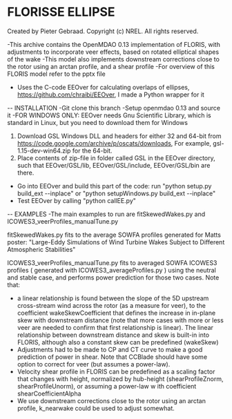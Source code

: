 FLORISSE ELLIPSE
========


Created by Pieter Gebraad.
Copyright (c) NREL. All rights reserved.

-This archive contains the OpenMDAO 0.13 implementation of FLORIS, with adjustments to incorporate veer effects, based on rotated elliptical shapes of the wake
-This model also implements downstream corrections close to the rotor using an arctan profile, and a shear profile
-For overview of this FLORIS model refer to the pptx file

- Uses the C-code EEOver for calculating overlaps of ellipses, https://github.com/chraibi/EEOver, I made a Python wrapper for it

-- INSTALLATION
-Git clone this branch
-Setup openmdao 0.13 and source it
-FOR WINDOWS ONLY: EEOver needs Gnu Scientific Library, which is standard in Linux, but you need to download them for Windows
  1) Download GSL Windows DLL and headers for either 32 and 64-bit from https://code.google.com/archive/p/oscats/downloads, For example, gsl-1.15-dev-win64.zip for the 64-bit.
  2) Place contents of zip-file in folder called GSL in the EEOver directory, such that EEOver/GSL/lib, EEOver/GSL/include, EEOver/GSL/bin are there.
- Go into EEOver and build this part of the code: run "python setup.py build_ext --inplace" or "python setupWindows.py build_ext --inplace"
- Test EEOver by calling "python callEE.py"

-- EXAMPLES
-The main examples to run are fitSkewedWakes.py and ICOWES3_veerProfiles_manualTune.py

fitSkewedWakes.py fits to the average SOWFA profiles generated for Matts poster:
"Large-Eddy Simulations of Wind Turbine Wakes  Subject to Different Atmospheric Stabilities"

ICOWES3_veerProfiles_manualTune.py fits to averaged SOWFA ICOWES3 profiles ( generated with ICOWES3_averageProfiles.py ) using the neutral and stable case, and performs power prediction for those two cases. Note that:
* a linear relationship is found between the slope of the 5D upstream cross-stream wind across the rotor (as a measure for veer), to the coefficient wakeSkewCoefficient  that defines the increase in in-plane skew with downstream distance (note that more cases with more or less veer are needed to confirm that first relationship is linear). The linear relationship between downstream distance and skew is built-in into FLORIS, although also a constant skew can be predefined (wakeSkew)
* Adjustments had to be made to CP and CT curve to make a good prediction of power in shear. Note that CCBlade should have some option to correct for veer (but assumes a power-law).
* Velocity shear profile in FLORIS can be predefined as a scaling factor that changes with height, normalized by hub-height (shearProfileZnorm, shearProfileUnorm), or assuming a power-law w
ith coefficient shearCoefficientAlpha
* We use downstream corrections close to the rotor using an arctan profile, k_nearwake could be used to adjust somewhat.



